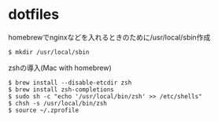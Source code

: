 dotfiles
========

homebrewでnginxなどを入れるときのために/usr/local/sbin作成

    $ mkdir /usr/local/sbin

zshの導入(Mac with homebrew)

    $ brew install --disable-etcdir zsh
    $ brew install zsh-completions
    $ sudo sh -c "echo '/usr/local/bin/zsh' >> /etc/shells"
    $ chsh -s /usr/local/bin/zsh
    $ source ~/.zprofile
